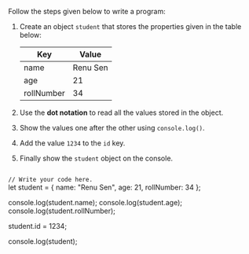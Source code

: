 Follow the steps given below
to write a program:

1. Create an object `student` that
stores the properties given in the
table below:

    | Key         | Value    |
    | ----------- | -------- |
    | name | Renu Sen |
    | age         | 21       |
    | rollNumber  | 34       |

2. Use the **dot notation**
to read all the values
stored in the object.

3. Show the values
one after the other
using `console.log()`.

4. Add the value `1234` to
the `id` key.

5. Finally show the `student` object
on the console.


<Editor lang="javascript" type="exercise">
<code>
// Write your code here.
</code>

<solution>
let student = {
  name: "Renu Sen",
  age: 21,
  rollNumber: 34
};

console.log(student.name);
console.log(student.age);
console.log(student.rollNumber);

student.id = 1234;

console.log(student);
</solution>
</Editor>